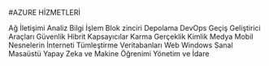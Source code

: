 #AZURE HİZMETLERİ

Ağ İletişimi
Analiz
Bilgi İşlem
Blok zinciri
Depolama
DevOps
Geçiş
Geliştirici Araçları
Güvenlik
Hibrit
Kapsayıcılar
Karma Gerçeklik
Kimlik
Medya
Mobil
Nesnelerin İnterneti
Tümleştirme
Veritabanları
Web
Windows Sanal Masaüstü
Yapay Zeka ve Makine Öğrenimi
Yönetim ve İdare
